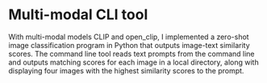 # Multi-modal CLI tool
With multi-modal models CLIP and open_clip, I implemented a zero-shot image classification program in Python that outputs image-text similarity scores. The command line tool reads text prompts from the command line and outputs matching scores for each image in a local directory, along with displaying four images with the highest similarity scores to the prompt. 
